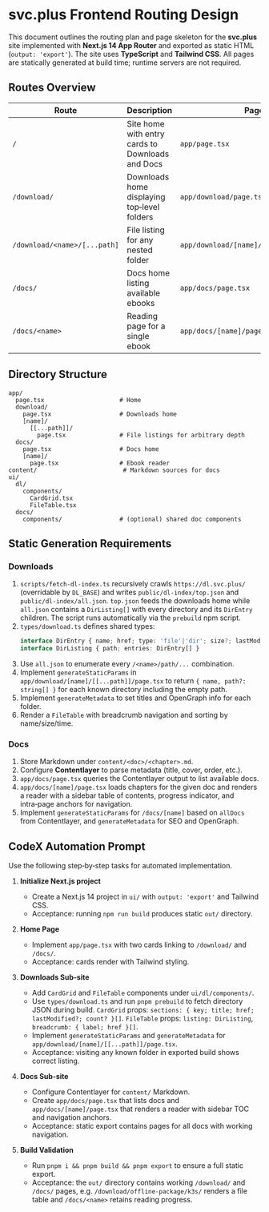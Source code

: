 # svc.plus Frontend Routing Design

This document outlines the routing plan and page skeleton for the **svc.plus** site
implemented with **Next.js 14 App Router** and exported as static HTML (`output: 'export'`).
The site uses **TypeScript** and **Tailwind CSS**. All pages are statically generated at
build time; runtime servers are not required.

## Routes Overview

| Route | Description | Page File | Components | Data Source |
|-------|-------------|-----------|------------|-------------|
| `/` | Site home with entry cards to Downloads and Docs | `app/page.tsx` | custom `Card` components | static |
| `/download/` | Downloads home displaying top‑level folders | `app/download/page.tsx` | `CardGrid` | `dl.svc.plus` top‑level JSON fetched at build time |
| `/download/<name>/[...path]` | File listing for any nested folder | `app/download/[name]/[[...path]]/page.tsx` | `FileTable` | per‑folder JSON fetched at build time |
| `/docs/` | Docs home listing available ebooks | `app/docs/page.tsx` | optional `DocCard` grid | local `content/` processed by Contentlayer |
| `/docs/<name>` | Reading page for a single ebook | `app/docs/[name]/page.tsx` | reader layout with side TOC | `content/<name>/**` Markdown files |

## Directory Structure

```
app/
  page.tsx                     # Home
  download/
    page.tsx                   # Downloads home
    [name]/
      [[...path]]/
        page.tsx               # File listings for arbitrary depth
  docs/
    page.tsx                   # Docs home
    [name]/
      page.tsx                 # Ebook reader
content/                        # Markdown sources for docs
ui/
  dl/
    components/
      CardGrid.tsx
      FileTable.tsx
  docs/
    components/                # (optional) shared doc components
```

## Static Generation Requirements

### Downloads
1. `scripts/fetch-dl-index.ts` recursively crawls `https://dl.svc.plus/` (overridable by
   `DL_BASE`) and writes `public/dl-index/top.json` and `public/dl-index/all.json`.
   `top.json` feeds the downloads home while `all.json` contains a `DirListing[]` with
   every directory and its `DirEntry` children. The script runs automatically via the
   `prebuild` npm script.
2. `types/download.ts` defines shared types:
   ```ts
   interface DirEntry { name; href; type: 'file'|'dir'; size?; lastModified?; sha256? }
   interface DirListing { path; entries: DirEntry[] }
   ```
3. Use `all.json` to enumerate every `/<name>/path/...` combination.
4. Implement `generateStaticParams` in
   `app/download/[name]/[[...path]]/page.tsx` to return `{ name, path?: string[] }` for
   each known directory including the empty path.
5. Implement `generateMetadata` to set titles and OpenGraph info for each folder.
6. Render a `FileTable` with breadcrumb navigation and sorting by name/size/time.

### Docs
1. Store Markdown under `content/<doc>/<chapter>.md`.
2. Configure **Contentlayer** to parse metadata (title, cover, order, etc.).
3. `app/docs/page.tsx` queries the Contentlayer output to list available docs.
4. `app/docs/[name]/page.tsx` loads chapters for the given doc and renders a reader with
   a sidebar table of contents, progress indicator, and intra‑page anchors for navigation.
5. Implement `generateStaticParams` for `/docs/[name]` based on `allDocs` from
   Contentlayer, and `generateMetadata` for SEO and OpenGraph.

## CodeX Automation Prompt

Use the following step‑by‑step tasks for automated implementation.

1. **Initialize Next.js project**
   - Create a Next.js 14 project in `ui/` with `output: 'export'` and Tailwind CSS.
   - Acceptance: running `npm run build` produces static `out/` directory.

2. **Home Page**
   - Implement `app/page.tsx` with two cards linking to `/download/` and `/docs/`.
   - Acceptance: cards render with Tailwind styling.

3. **Downloads Sub‑site**
   - Add `CardGrid` and `FileTable` components under `ui/dl/components/`.
   - Use `types/download.ts` and run `pnpm prebuild` to fetch directory JSON during
     build. `CardGrid` props: `sections: { key; title; href; lastModified?; count? }[]`.
     `FileTable` props: `listing: DirListing`, `breadcrumb: { label; href }[]`.
   - Implement `generateStaticParams` and `generateMetadata` for
     `app/download/[name]/[[...path]]/page.tsx`.
   - Acceptance: visiting any known folder in exported build shows correct listing.

4. **Docs Sub‑site**
   - Configure Contentlayer for `content/` Markdown.
   - Create `app/docs/page.tsx` that lists docs and `app/docs/[name]/page.tsx` that renders
     a reader with sidebar TOC and navigation anchors.
   - Acceptance: static export contains pages for all docs with working navigation.

5. **Build Validation**
   - Run `pnpm i && pnpm build && pnpm export` to ensure a full static export.
   - Acceptance: the `out/` directory contains working `/download/` and `/docs/` pages,
     e.g. `/download/offline-package/k3s/` renders a file table and `/docs/<name>`
     retains reading progress.

